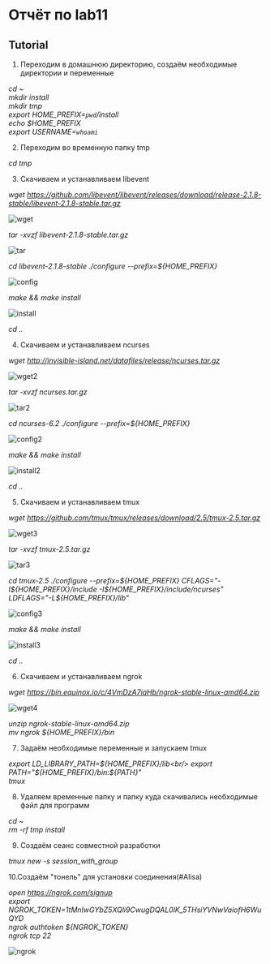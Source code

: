 # Отчёт по lab11

## Tutorial

1. Переходим в домашнюю директорию, создаём необходимые директории и переменные

_cd ~<br/>
mkdir install<br/>
mkdir tmp<br/>
export HOME_PREFIX=`pwd`/install<br/>
echo $HOME_PREFIX<br/>
export USERNAME=`whoami`_

2. Переходим во временную папку tmp

_cd tmp_

3. Скачиваем и устанавливаем libevent

_wget https://github.com/libevent/libevent/releases/download/release-2.1.8-stable/libevent-2.1.8-stable.tar.gz_

![wget](https://github.com/Dan10022002/lab11/blob/main/wget.png)

_tar -xvzf libevent-2.1.8-stable.tar.gz_

![tar](https://github.com/Dan10022002/lab11/blob/main/tar.png)

_cd libevent-2.1.8-stable_
_./configure --prefix=${HOME_PREFIX}_

![config](https://github.com/Dan10022002/lab11/blob/main/config.png)

_make && make install_

![install](https://github.com/Dan10022002/lab11/blob/main/install.png)

_cd .._

4. Скачиваем и устанавливаем ncurses

_wget http://invisible-island.net/datafiles/release/ncurses.tar.gz_

![wget2](https://github.com/Dan10022002/lab11/blob/main/wget2.png)

_tar -xvzf ncurses.tar.gz_

![tar2](https://github.com/Dan10022002/lab11/blob/main/tar2.png)

_cd ncurses-6.2_
_./configure --prefix=${HOME_PREFIX}_

![config2](https://github.com/Dan10022002/lab11/blob/main/config2.png)

_make && make install_

![install2](https://github.com/Dan10022002/lab11/blob/main/install2.png)

_cd .._

5. Скачиваем и устанавливаем tmux

_wget https://github.com/tmux/tmux/releases/download/2.5/tmux-2.5.tar.gz_

![wget3](https://github.com/Dan10022002/lab11/blob/main/wget3.png)

_tar -xvzf tmux-2.5.tar.gz_

![tar3](https://github.com/Dan10022002/lab11/blob/main/tar3.png)

_cd tmux-2.5_
_./configure --prefix=${HOME_PREFIX} CFLAGS="-I${HOME_PREFIX}/include -I${HOME_PREFIX}/include/ncurses" LDFLAGS="-L${HOME_PREFIX}/lib"_

![config3](https://github.com/Dan10022002/lab11/blob/main/config3.png)

_make && make install_

![install3](https://github.com/Dan10022002/lab11/blob/main/install3.png)

_cd .._ 

6. Скачиваем и устанавливаем ngrok

_wget https://bin.equinox.io/c/4VmDzA7iaHb/ngrok-stable-linux-amd64.zip_

![wget4](https://github.com/Dan10022002/lab11/blob/main/wget4.png)

_unzip ngrok-stable-linux-amd64.zip<br/>
mv ngrok ${HOME_PREFIX}/bin_

7. Задаём необходимые переменные и запускаем tmux

_export LD_LIBRARY_PATH=${HOME_PREFIX}/lib<br/>
export PATH="${HOME_PREFIX}/bin:${PATH}"<br/>
tmux_

8. Удаляем временные папку и папку куда скачивались необходимые файл для программ

_cd ~<br/>
rm -rf tmp install_

9. Создаём сеанс совместной разработки

_tmux new -s session_with_group_

10.Создаём "тонель" для установки соединения(#Alisa)

_open https://ngrok.com/signup<br/>
export NGROK_TOKEN=1tMnIwGYbZ5XQli9CwugDQAL0lK_5THsiYVNwVaiofH6WuQYD<br/>
ngrok authtoken ${NGROK_TOKEN}<br/>
ngrok tcp 22_

![ngrok](https://github.com/Dan10022002/lab11/blob/main/ngrok.png)
